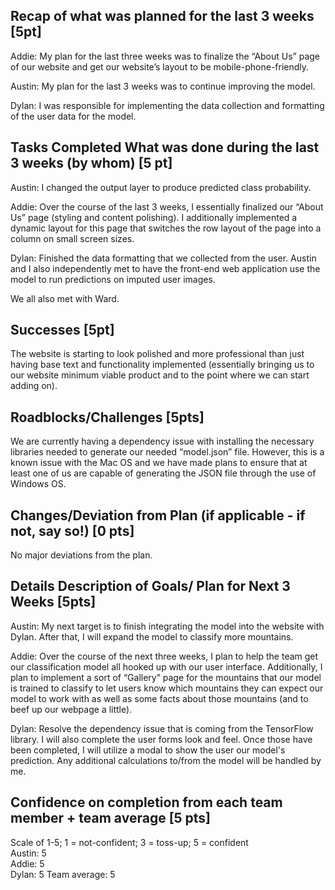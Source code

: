 ## Recap of what was planned for the last 3 weeks [5pt]

Addie: My plan for the last three weeks was to finalize the “About Us” page of our website and get our website’s layout to be mobile-phone-friendly.

Austin: My plan for the last 3 weeks was to continue improving the model.

Dylan: I was responsible for implementing the data collection and formatting of the user data for the model.

## Tasks Completed What was done during the last 3 weeks (by whom) [5 pt]

Austin:  I changed the output layer to produce predicted class probability. 

Addie: Over the course of the last 3 weeks, I essentially finalized our “About Us” page (styling and content polishing). I additionally implemented a dynamic layout for this page that switches the row layout of the page into a column on small screen sizes.

Dylan: Finished the data formatting that we collected from the user. Austin and I also independently met to have the front-end web application use the model to run predictions on imputed user images.

We all also met with Ward.  

## Successes [5pt]
The website is starting to look polished and more professional than just having base text and functionality implemented (essentially bringing us to our website minimum viable product and to the point where we can start adding on).

## Roadblocks/Challenges [5pts]
We are currently having a dependency issue with installing the necessary libraries needed to generate our needed “model.json” file. However, this is a known issue with the Mac OS and we have made plans to ensure that at least one of us are capable of generating the JSON file through the use of Windows OS.

## Changes/Deviation from Plan (if applicable - if not, say so!) [0 pts]

No major deviations from the plan.

## Details Description of Goals/ Plan for Next 3 Weeks [5pts]

Austin: My next target is to finish integrating the model into the website with Dylan. After that, I will expand the model to classify more mountains. 

Addie: Over the course of the next three weeks, I plan to help the team get our classification model all hooked up with our user interface. Additionally, I plan to implement a sort of “Gallery” page for the mountains that our model is trained to classify to let users know which mountains they can expect our model to work with as well as some facts about those mountains (and to beef up our webpage a little).

Dylan: Resolve the dependency issue that is coming from the TensorFlow library. I will also complete the user forms look and feel. Once those have been completed, I will utilize a modal to show the user our model's prediction. Any additional calculations to/from the model will be handled by me.

## Confidence on completion from each team member + team average [5 pts]
Scale of 1-5; 1 = not-confident; 3 = toss-up; 5 = confident  
Austin: 5  
Addie: 5  
Dylan: 5
Team average: 5

